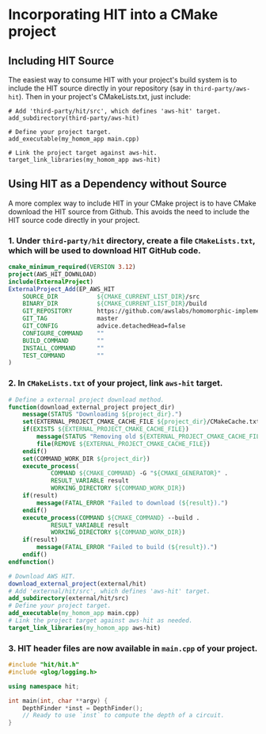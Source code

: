 # Incorporating HIT into a CMake project

## Including HIT Source
The easiest way to consume HIT with your project's build system is to include the HIT source directly in your repository (say in `third-party/aws-hit`). Then in your project's CMakeLists.txt, just include:

```
# Add 'third-party/hit/src', which defines 'aws-hit' target.
add_subdirectory(third-party/aws-hit)

# Define your project target.
add_executable(my_homom_app main.cpp)

# Link the project target against aws-hit.
target_link_libraries(my_homom_app aws-hit)
```

## Using HIT as a Dependency without Source
A more complex way to include HIT in your CMake project is to have CMake download the HIT source from Github. This avoids the need to include the HIT source code directly in your project.

### 1. Under `third-party/hit` directory, create a file `CMakeLists.txt`, which will be used to download HIT GitHub code.
```cmake
cmake_minimum_required(VERSION 3.12)
project(AWS_HIT_DOWNLOAD)
include(ExternalProject)
ExternalProject_Add(EP_AWS_HIT
    SOURCE_DIR           ${CMAKE_CURRENT_LIST_DIR}/src
    BINARY_DIR           ${CMAKE_CURRENT_LIST_DIR}/build
    GIT_REPOSITORY       https://github.com/awslabs/homomorphic-implementors-toolkit.git
    GIT_TAG              master
    GIT_CONFIG           advice.detachedHead=false
    CONFIGURE_COMMAND    ""
    BUILD_COMMAND        ""
    INSTALL_COMMAND      ""
    TEST_COMMAND         ""
)
```

### 2. In `CMakeLists.txt` of your project, link `aws-hit` target.
```cmake
# Define a external project download method.
function(download_external_project project_dir)
    message(STATUS "Downloading ${project_dir}.")
    set(EXTERNAL_PROJECT_CMAKE_CACHE_FILE ${project_dir}/CMakeCache.txt)
    if(EXISTS ${EXTERNAL_PROJECT_CMAKE_CACHE_FILE})
        message(STATUS "Removing old ${EXTERNAL_PROJECT_CMAKE_CACHE_FILE}")
        file(REMOVE ${EXTERNAL_PROJECT_CMAKE_CACHE_FILE})
    endif()
    set(COMMAND_WORK_DIR ${project_dir})
    execute_process(
            COMMAND ${CMAKE_COMMAND} -G "${CMAKE_GENERATOR}" .
            RESULT_VARIABLE result
            WORKING_DIRECTORY ${COMMAND_WORK_DIR})
    if(result)
        message(FATAL_ERROR "Failed to download (${result}).")
    endif()
    execute_process(COMMAND ${CMAKE_COMMAND} --build .
            RESULT_VARIABLE result
            WORKING_DIRECTORY ${COMMAND_WORK_DIR})
    if(result)
        message(FATAL_ERROR "Failed to build (${result}).")
    endif()
endfunction()

# Download AWS HIT.
download_external_project(external/hit)
# Add 'external/hit/src', which defines 'aws-hit' target.
add_subdirectory(external/hit/src)
# Define your project target.
add_executable(my_homom_app main.cpp)
# Link the project target against aws-hit as needed.
target_link_libraries(my_homom_app aws-hit)
```

### 3. HIT header files are now available in `main.cpp` of your project.

```c++
#include "hit/hit.h"
#include <glog/logging.h>

using namespace hit;

int main(int, char **argv) {
    DepthFinder *inst = DepthFinder();
    // Ready to use `inst` to compute the depth of a circuit.
}
```
